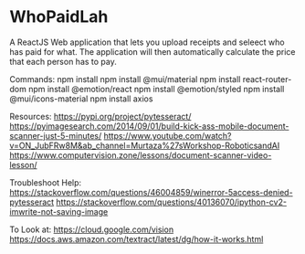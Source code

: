 # WhoPaidLah
A ReactJS Web application that lets you upload receipts and seleect who has paid for what. The application will then automatically calculate the price that each person has to pay.


Commands:
npm install
npm install @mui/material
npm install react-router-dom
npm install @emotion/react
npm install @emotion/styled
npm install @mui/icons-material
npm install axios


Resources:
https://pypi.org/project/pytesseract/
https://pyimagesearch.com/2014/09/01/build-kick-ass-mobile-document-scanner-just-5-minutes/
https://www.youtube.com/watch?v=ON_JubFRw8M&ab_channel=Murtaza%27sWorkshop-RoboticsandAI
https://www.computervision.zone/lessons/document-scanner-video-lesson/


Troubleshoot Help:
https://stackoverflow.com/questions/46004859/winerror-5access-denied-pytesseract
https://stackoverflow.com/questions/40136070/ipython-cv2-imwrite-not-saving-image

To Look at:
https://cloud.google.com/vision
https://docs.aws.amazon.com/textract/latest/dg/how-it-works.html